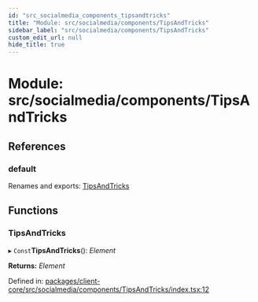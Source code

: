```yaml
---
id: "src_socialmedia_components_tipsandtricks"
title: "Module: src/socialmedia/components/TipsAndTricks"
sidebar_label: "src/socialmedia/components/TipsAndTricks"
custom_edit_url: null
hide_title: true
---
```


# Module: src/socialmedia/components/TipsAndTricks

## References

### default

Renames and exports: [TipsAndTricks](src_socialmedia_components_tipsandtricks.md#tipsandtricks)

## Functions

### TipsAndTricks

▸ `Const`**TipsAndTricks**(): *Element*

**Returns:** *Element*

Defined in: [packages/client-core/src/socialmedia/components/TipsAndTricks/index.tsx:12](https://github.com/xr3ngine/xr3ngine/blob/a16a45d7e/packages/client-core/src/socialmedia/components/TipsAndTricks/index.tsx#L12)
